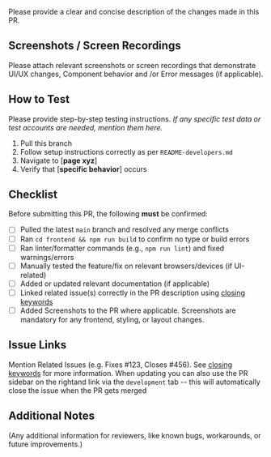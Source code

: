 Please provide a clear and concise description of the changes made in this PR.

## Screenshots / Screen Recordings
Please attach relevant screenshots or screen recordings that demonstrate UI/UX changes, Component behavior and /or Error messages (if applicable). 

## How to Test
Please provide step-by-step testing instructions. _If any specific test data or test accounts are needed, mention them here._

1. Pull this branch
2. Follow setup instructions correctly as per `README-developers.md`
3. Navigate to [____page xyz____]
4. Verify that [____specific behavior____] occurs

## Checklist
Before submitting this PR, the following **must** be confirmed:

- [ ] Pulled the latest `main` branch and resolved any merge conflicts
- [ ] Ran `cd frontend && npm run build` to confirm no type or build errors
- [ ] Ran linter/formatter commands (e.g., `npm run lint`) and fixed warnings/errors
- [ ] Manually tested the feature/fix on relevant browsers/devices (if UI-related)
- [ ] Added or updated relevant documentation (if applicable)
- [ ] Linked related issue(s) correctly in the PR description using [closing keywords](https://docs.github.com/en/issues/tracking-your-work-with-issues/using-issues/linking-a-pull-request-to-an-issue)
- [ ] Added Screenshots to the PR where applicable. Screenshots are mandatory for any frontend, styling, or layout changes.

## Issue Links
Mention Related Issues (e.g. Fixes #123, Closes #456). See [closing keywords](https://docs.github.com/en/issues/tracking-your-work-with-issues/using-issues/linking-a-pull-request-to-an-issue) for more information. When updating you can also use the PR sidebar on the rightand link via the `development` tab -- this will automatically close the issue when the PR gets merged

## Additional Notes
(Any additional information for reviewers, like known bugs, workarounds, or future improvements.)
